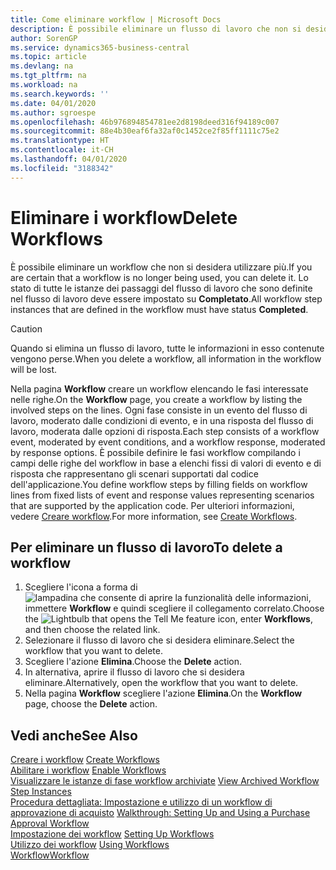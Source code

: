 ```yaml
---
title: Come eliminare workflow | Microsoft Docs
description: È possibile eliminare un flusso di lavoro che non si desidera utilizzare più. Lo stato di tutte le istanze dei passaggi del flusso di lavoro che sono definite nel flusso di lavoro deve essere impostato su **Completato**.
author: SorenGP
ms.service: dynamics365-business-central
ms.topic: article
ms.devlang: na
ms.tgt_pltfrm: na
ms.workload: na
ms.search.keywords: ''
ms.date: 04/01/2020
ms.author: sgroespe
ms.openlocfilehash: 46b976894854781ee2d8198deed316f94189c007
ms.sourcegitcommit: 88e4b30eaf6fa32af0c1452ce2f85ff1111c75e2
ms.translationtype: HT
ms.contentlocale: it-CH
ms.lasthandoff: 04/01/2020
ms.locfileid: "3188342"
---
```

# <a name="delete-workflows"></a><span data-ttu-id="837ad-104">Eliminare i workflow</span><span class="sxs-lookup"><span data-stu-id="837ad-104">Delete Workflows</span></span>
<span data-ttu-id="837ad-105">È possibile eliminare un workflow che non si desidera utilizzare più.</span><span class="sxs-lookup"><span data-stu-id="837ad-105">If you are certain that a workflow is no longer being used, you can delete it.</span></span> <span data-ttu-id="837ad-106">Lo stato di tutte le istanze dei passaggi del flusso di lavoro che sono definite nel flusso di lavoro deve essere impostato su **Completato**.</span><span class="sxs-lookup"><span data-stu-id="837ad-106">All workflow step instances that are defined in the workflow must have status **Completed**.</span></span>  

> [!CAUTION]  
>  <span data-ttu-id="837ad-107">Quando si elimina un flusso di lavoro, tutte le informazioni in esso contenute vengono perse.</span><span class="sxs-lookup"><span data-stu-id="837ad-107">When you delete a workflow, all information in the workflow will be lost.</span></span>  

 <span data-ttu-id="837ad-108">Nella pagina **Workflow** creare un workflow elencando le fasi interessate nelle righe.</span><span class="sxs-lookup"><span data-stu-id="837ad-108">On the **Workflow** page, you create a workflow by listing the involved steps on the lines.</span></span> <span data-ttu-id="837ad-109">Ogni fase consiste in un evento del flusso di lavoro, moderato dalle condizioni di evento, e in una risposta del flusso di lavoro, moderata dalle opzioni di risposta.</span><span class="sxs-lookup"><span data-stu-id="837ad-109">Each step consists of a workflow event, moderated by event conditions, and a workflow response, moderated by response options.</span></span> <span data-ttu-id="837ad-110">È possibile definire le fasi workflow compilando i campi delle righe del workflow in base a elenchi fissi di valori di evento e di risposta che rappresentano gli scenari supportati dal codice dell'applicazione.</span><span class="sxs-lookup"><span data-stu-id="837ad-110">You define workflow steps by filling fields on workflow lines from fixed lists of event and response values representing scenarios that are supported by the application code.</span></span> <span data-ttu-id="837ad-111">Per ulteriori informazioni, vedere [Creare workflow](across-how-to-create-workflows.md).</span><span class="sxs-lookup"><span data-stu-id="837ad-111">For more information, see [Create Workflows](across-how-to-create-workflows.md).</span></span>  

## <a name="to-delete-a-workflow"></a><span data-ttu-id="837ad-112">Per eliminare un flusso di lavoro</span><span class="sxs-lookup"><span data-stu-id="837ad-112">To delete a workflow</span></span>  
1.  <span data-ttu-id="837ad-113">Scegliere l'icona a forma di ![lampadina che consente di aprire la funzionalità delle informazioni](media/ui-search/search_small.png "Informazioni sull'operazione che si desidera eseguire"), immettere **Workflow** e quindi scegliere il collegamento correlato.</span><span class="sxs-lookup"><span data-stu-id="837ad-113">Choose the ![Lightbulb that opens the Tell Me feature](media/ui-search/search_small.png "Tell me what you want to do") icon, enter **Workflows**, and then choose the related link.</span></span>  
2.  <span data-ttu-id="837ad-114">Selezionare il flusso di lavoro che si desidera eliminare.</span><span class="sxs-lookup"><span data-stu-id="837ad-114">Select the workflow that you want to delete.</span></span>  
3.  <span data-ttu-id="837ad-115">Scegliere l'azione **Elimina**.</span><span class="sxs-lookup"><span data-stu-id="837ad-115">Choose the **Delete** action.</span></span>  
4.  <span data-ttu-id="837ad-116">In alternativa, aprire il flusso di lavoro che si desidera eliminare.</span><span class="sxs-lookup"><span data-stu-id="837ad-116">Alternatively, open the workflow that you want to delete.</span></span>  
5.  <span data-ttu-id="837ad-117">Nella pagina **Workflow** scegliere l'azione **Elimina**.</span><span class="sxs-lookup"><span data-stu-id="837ad-117">On the **Workflow** page, choose the **Delete** action.</span></span>  

## <a name="see-also"></a><span data-ttu-id="837ad-118">Vedi anche</span><span class="sxs-lookup"><span data-stu-id="837ad-118">See Also</span></span>  
 <span data-ttu-id="837ad-119">[Creare i workflow](across-how-to-create-workflows.md) </span><span class="sxs-lookup"><span data-stu-id="837ad-119">[Create Workflows](across-how-to-create-workflows.md) </span></span>  
 <span data-ttu-id="837ad-120">[Abilitare i workflow](across-how-to-enable-workflows.md) </span><span class="sxs-lookup"><span data-stu-id="837ad-120">[Enable Workflows](across-how-to-enable-workflows.md) </span></span>  
 <span data-ttu-id="837ad-121">[Visualizzare le istanze di fase workflow archiviate](across-how-to-view-archived-workflow-step-instances.md) </span><span class="sxs-lookup"><span data-stu-id="837ad-121">[View Archived Workflow Step Instances](across-how-to-view-archived-workflow-step-instances.md) </span></span>  
 <span data-ttu-id="837ad-122">[Procedura dettagliata: Impostazione e utilizzo di un workflow di approvazione di acquisto](walkthrough-setting-up-and-using-a-purchase-approval-workflow.md) </span><span class="sxs-lookup"><span data-stu-id="837ad-122">[Walkthrough: Setting Up and Using a Purchase Approval Workflow](walkthrough-setting-up-and-using-a-purchase-approval-workflow.md) </span></span>  
 <span data-ttu-id="837ad-123">[Impostazione dei workflow](across-set-up-workflows.md) </span><span class="sxs-lookup"><span data-stu-id="837ad-123">[Setting Up Workflows](across-set-up-workflows.md) </span></span>  
 <span data-ttu-id="837ad-124">[Utilizzo dei workflow](across-use-workflows.md) </span><span class="sxs-lookup"><span data-stu-id="837ad-124">[Using Workflows](across-use-workflows.md) </span></span>  
 [<span data-ttu-id="837ad-125">Workflow</span><span class="sxs-lookup"><span data-stu-id="837ad-125">Workflow</span></span>](across-workflow.md)   
